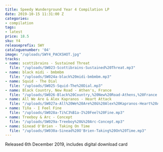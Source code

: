 ```yaml
---
title: Speedy Wunderground Year 4 Compilation LP
date: 2019-10-15 11:31:00 Z
categories:
- compilation
tags:
- latest
price: 18.5
sku: Y4
releaseprefix: SWY
cataloguenumber: '04'
image: "/uploads/SWY4_PACKSHOT.jpg"
tracks:
- name: scottibrains - Sustained Threat
  file: "/uploads/SW023-Scottibrains-Sustained%20Threat.mp3"
- name: black midi - bmbmbm
  file: "/uploads/SW024a-black%20midi-bmbmbm.mp3"
- name: Squid - The Dial
  file: "/uploads/SW025-Squid-The%20Dial.mp3"
- name: Black Country, New Road - Athen's, France
  file: "/uploads/SW026-Black%20Country,%20New%20Road-Athens,%20France.mp3"
- name: All We Are & Alex Kapranos - Heart Attack
  file: "/uploads/SW027a-All%20We%20Are%20&%20Alex%20Kapranos-Heart%20Attack.mp3"
- name: Tiña - I Feel Fine
  file: "/uploads/SW028a-Ti%C3%B1a-I%20Feel%20Fine.mp3"
- name: Treeboy & Arc - Concept
  file: "/uploads/SW029a-Treeboy%20&%20Arc-Concept.mp3"
- name: Sinead O'Brien - Taking On Time
  file: "/uploads/SW030a-Sinead%20O'Brien-Taking%20On%20Time.mp3"
---
```


Released 6th December 2019, includes digital download card